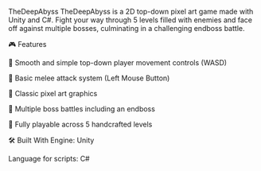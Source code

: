 TheDeepAbyss
TheDeepAbyss is a 2D top-down pixel art game made with Unity and C#. Fight your way through 5 levels filled with enemies and face off against multiple bosses, culminating in a challenging endboss battle.



🎮 Features

🔹 Smooth and simple top-down player movement controls (WASD)

🔹 Basic melee attack system (Left Mouse Button)

🔹 Classic pixel art graphics

🔹 Multiple boss battles including an endboss

🔹 Fully playable across 5 handcrafted levels


🛠️ Built With
Engine: Unity

Language for scripts: C#

